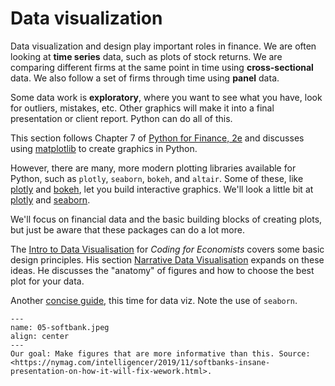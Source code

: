 # Data visualization

Data visualization and design play important roles in finance. We are often looking at **time series** data, such as plots of stock returns. We are comparing different firms at the same point in time using **cross-sectional** data. We also follow a set of firms through time using **panel** data. 

Some data work is **exploratory**, where you want to see what you have, look for outliers, mistakes, etc. Other graphics will make it into a final presentation or client report. Python can do all of this.

This section follows Chapter 7 of [Python for Finance, 2e](https://www.oreilly.com/library/view/python-for-finance/9781492024323/) and discusses using [matplotlib](https://matplotlib.org) to create graphics in Python. 

However, there are many, more modern plotting libraries available for Python, such as `plotly`, `seaborn`, `bokeh`, and `altair`. Some of these, like [plotly](https://plotly.com) and [bokeh](https://bokeh.org), let you build interactive graphics. We'll look a little bit at [plotly](https://plotly.com/python/) and [seaborn](https://seaborn.pydata.org).

We'll focus on financial data and the basic building blocks of creating plots, but just be aware that these packages can do a lot more. 

The [Intro to Data Visualisation](https://aeturrell.github.io/coding-for-economists/vis-intro.html) for *Coding for Economists* covers some basic design principles. His section [Narrative Data Visualisation](https://aeturrell.github.io/coding-for-economists/vis-narrative.html) expands on these ideas. He discusses the "anatomy" of figures and how to choose the best plot for your data.

Another [concise guide](https://www.mit.edu/~amidi/teaching/data-science-tools/study-guide/data-visualization-with-python/), this time for data viz. Note the use of `seaborn`.


```{figure} ../images/05-softbank.jpeg
---
name: 05-softbank.jpeg
align: center
---
Our goal: Make figures that are more informative than this. Source: <https://nymag.com/intelligencer/2019/11/softbanks-insane-presentation-on-how-it-will-fix-wework.html>.
```
